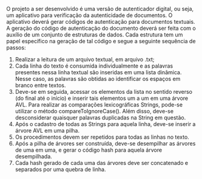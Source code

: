   O projeto a ser desenvolvido é uma versão de autenticador digital, ou seja, um aplicativo para verificação da autenticidade de documentos. O aplicativo deverá gerar códigos de autenticação para documentos textuais. A geração do código de autenticação do documento deverá ser feita com o auxílio de um conjunto de estruturas de dados. Cada estrutura tem um papel específico na geração de tal código e segue a seguinte sequência de passos:
  
1. Realizar a leitura de um arquivo textual, em arquivo .txt;
2. Cada linha do texto é consumida individualmente e as palavras presentes nessa linha textual são inseridas em uma lista dinâmica. Nesse caso, as palavras são obtidas ao identificar os espaços em branco entre textos.
3. Deve-se em seguida, acessar os elementos da lista no sentido reverso (do final até o início) e inserir tais elementos um a um em uma árvore AVL. Para realizar as comparações lexicográficas Strings, pode-se utilizar o método compareToIgnoreCase(). Além disso, deve-se desconsiderar quaisquer palavras duplicadas na String em questão.
4. Após o cadastro de todas as Strings para aquela linha, deve-se inserir a árvore AVL em uma pilha.
5. Os procedimentos devem ser repetidos para todas as linhas no texto.
6. Após a pilha de árvores ser construída, deve-se desempilhar as árvores de uma em uma, e gerar o código hash para aquela árvore desempilhada.
7. Cada hash gerado de cada uma das árvores deve ser concatenado e separados por uma quebra de linha.
